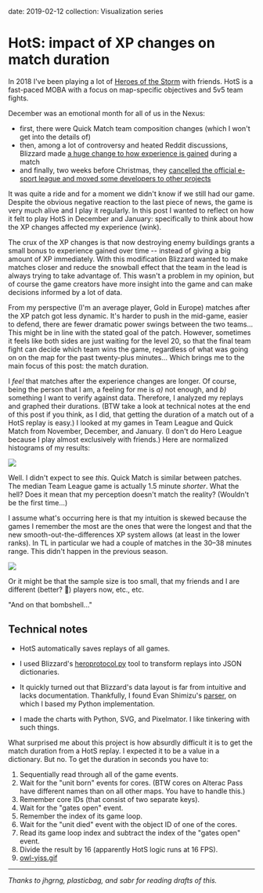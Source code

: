 date: 2019-02-12
collection: Visualization series

HotS: impact of XP changes on match duration
============================================

In 2018 I've been playing a lot of [Heroes of the Storm][hots] with
friends.  HotS is a fast-paced MOBA with a focus on map-specific
objectives and 5v5 team fights.

  [hots]: https://heroesofthestorm.com/


December was an emotional month for all of us in the Nexus:

- first, there were Quick Match team composition changes (which I won't get
  into the details of)
- then, among a lot of controversy and heated Reddit discussions, Blizzard
  made [a huge change to how experience is gained][xp] during a match
- and finally, two weeks before Christmas, they [cancelled the official
  e-sport league and moved some developers to other projects][hgc]

It was quite a ride and for a moment we didn't know if we still had our
game.  Despite the obvious negative reaction to the last piece of news,
the game is very much alive and I play it regularly.  In this post I
wanted to reflect on how it felt to play HotS in December and January:
specifically to think about how the XP changes affected my experience
(wink).

  [xp]: https://heroesofthestorm.com/en-us/blog/22821338/heroes-of-the-storm-patch-notes-december-11-2018-2018-12-11/
  [hgc]: https://news.blizzard.com/en-us/blizzard/22833558/heroes-of-the-storm-news

The crux of the XP changes is that now destroying enemy buildings grants
a small bonus to experience gained over time -- instead of giving a big
amount of XP immediately.  With this modification Blizzard wanted to
make matches closer and reduce the snowball effect that the team in the
lead is always trying to take advantage of.  This wasn't a problem in my
opinion, but of course the game creators have more insight into the game
and can make decisions informed by a lot of data.

From my perspective (I'm an average player, Gold in Europe) matches
after the XP patch got less dynamic. It's harder to push in the
mid-game, easier to defend, there are fewer dramatic power swings
between the two teams...  This might be in line with the stated goal of
the patch.  However, sometimes it feels like both sides are just waiting
for the level 20, so that the final team fight can decide which team
wins the game, regardless of what was going on on the map for the past
twenty-plus minutes...  Which brings me to the main focus of this post:
the match duration.

I *feel* that matches after the experience changes are longer.  Of
course, being the person that I am, a feeling for me is *a)* not enough,
and *b)* something I want to verify against data. Therefore, I analyzed my
replays and graphed their durations. (BTW take a look at technical
notes at the end of this post if you think, as I did, that getting the
duration of a match out of a HotS replay is easy.)  I looked at my games
in Team League and Quick Match from November, December, and January.  (I
don't do Hero League because I play almost exclusively with friends.)
Here are normalized histograms of my results:

<img data='{"max_height": 1792}' class="max-height-initial" src="graphs.png"/>

Well. I didn't expect to see *this*.  Quick Match is similar between
patches.  The median Team League game is actually 1.5 minute *shorter*.
What the hell?  Does it mean that my perception doesn't match the
reality?  (Wouldn't be the first time...)

I assume what's occurring here is that my intuition is skewed because
the games I remember the most are the ones that were the longest and
that the new smooth-out-the-differences XP system allows (at least in
the lower ranks).  In TL in particular we had a couple of matches in the
30–38 minutes range. This didn't happen in the previous season.

![](perception.png)

Or it might be that the sample size is too small, that my friends and I
are different (better? 🤞) players now, etc., etc.

"And on that bombshell..."


Technical notes
---------------

- HotS automatically saves replays of all games.
- I used Blizzard's [heroprotocol.py][protocol] tool to transform replays
  into JSON dictionaries.
- It quickly turned out that Blizzard's data layout is far from intuitive
  and lacks documentation.  Thankfully, I found Evan Shimizu's [parser][],
  on which I based my Python implementation.
- I made the charts with Python, SVG, and Pixelmator.  I like tinkering
  with such things.

  [protocol]: https://github.com/Blizzard/heroprotocol
  [parser]: https://github.com/ebshimizu/hots-parser

What surprised me about this project is how absurdly difficult it is to
get the match duration from a HotS replay.  I expected it to be a value
in a dictionary.  But no.  To get the duration in seconds you have to:

1. Sequentially read through all of the game events.
1. Wait for the "unit born" events for cores. (BTW cores on Alterac Pass have
   different names than on all other maps.  You have to handle this.)
1. Remember core IDs (that consist of two separate keys).
1. Wait for the "gates open" event.
1. Remember the index of its game loop.
1. Wait for the "unit died" event with the object ID of one of the cores.
1. Read its game loop index and subtract the index of the "gates open" event.
1. Divide the result by 16 (apparently HotS logic runs at 16 FPS).
1. [owl-yiss.gif](https://www.google.com/search?q=owl+yiss+gif&tbm=isch)

---

*Thanks to jhgrng, plasticbag, and sabr for reading drafts of this.*
